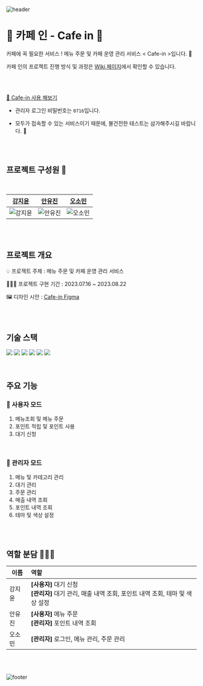 ![header](https://capsule-render.vercel.app/api?type=waving&color=0:ffcc55,100:f2ab46)

# 🍰 카페 인 - Cafe in 🍩

카페에 꼭 필요한 서비스 ! 메뉴 주문 및 카페 운영 관리 서비스 < Cafe-in >입니다. 🐰

카페 인의 프로젝트 진행 방식 및 과정은 [Wiki 페이지](https://github.com/Cafe-Manage-Service-CAFE-IN/cafe-in/wiki)에서 확인할 수 있습니다.

<br/>
<br/>

[💛 Cafe-in 사용 해보기](https://cafe-in.web.app)

- 관리자 로그인 비밀번호는 `0716`입니다.

- 모두가 접속할 수 있는 서비스이기 때문에, 불건전한 테스트는 삼가해주시길 바랍니다. 🥰



<br>
<br>

## 프로젝트 구성원 🐰

<br/>


|   [강지윤](https://github.com/eeeyooon)    |   [안유진](https://github.com/Anyudbwls)    |   [오소민](https://github.com/somin00)    |
| :----------------------------------------: | :-----------------------------------------: | :---------------------------------------: |
| ![강지윤](https://github.com/eeeyooon.png) | ![안유진](https://github.com/Anyudbwls.png) | ![오소민](https://github.com/somin00.png) |

<br/>
<br/>

## 프로젝트 개요

💡 프로젝트 주제 : 메뉴 주문 및 카페 운영 관리 서비스

🏃🏻‍♂️ 프로젝트 구현 기간 : 2023.07.16 ~ 2023.08.22

🖼 디자인 시안 : [Cafe-in Figma](https://www.figma.com/file/nOaYQCWHk4QwtT78UCXp7E/%EC%B9%B4%ED%8E%98-%EC%9D%B8-%EB%94%94%EC%9E%90%EC%9D%B8?type=design&node-id=6-2&mode=design&t=HRTTTvBhBAgtHyV2-0)

<br/>
<br/>

## 기술 스택

<img src="https://img.shields.io/badge/TypeScript-3178C6?style=flat&logo=TypeScript&logoColor=white"/> <img src="https://img.shields.io/badge/React-61DAFB?style=flat&logo=React&logoColor=white"/> <img src="https://img.shields.io/badge/React Router-CA4245?style=flat&logo=ReactRouter&logoColor=white"/> <img src="https://img.shields.io/badge/Recoil-3578E5?style=flat&logo=Recoil&logoColor=white"/> <img src="https://img.shields.io/badge/styledcomponents-DB7093?style=flat&logo=styled-components&logoColor=white"/> <img src="https://img.shields.io/badge/Firebase-FFCA28?style=flat&logo=Firebase&logoColor=white"/>

<br/>

## 주요 기능

### 🎈 사용자 모드

1. 메뉴조회 및 메뉴 주문
2. 포인트 적립 및 포인트 사용
3. 대기 신청

<br/>

### 🍒 관리자 모드

1. 메뉴 및 카테고리 관리
2. 대기 관리
3. 주문 관리
4. 매출 내역 조회
5. 포인트 내역 조회
6. 테마 및 색상 설정

<br/>
<br/>

## 역할 분담 👩🏻‍💻

| 이름   | 역할                                                                                                    |
| ------ | :------------------------------------------------------------------------------------------------------ |
| 강지윤 | **[사용자]** 대기 신청 <br> **[관리자]** 대기 관리, 매출 내역 조회, 포인트 내역 조회, 테마 및 색상 설정 |
| 안유진 | **[사용자]** 메뉴 주문 <br/> **[관리자]** 포인트 내역 조회                                              |
| 오소민 | **[관리자]** 로그인, 메뉴 관리, 주문 관리                                                               |

<br/>
<br/>

![footer](https://capsule-render.vercel.app/api?section=footer&type=waving&color=0:f2ab46,100:FFC000)
